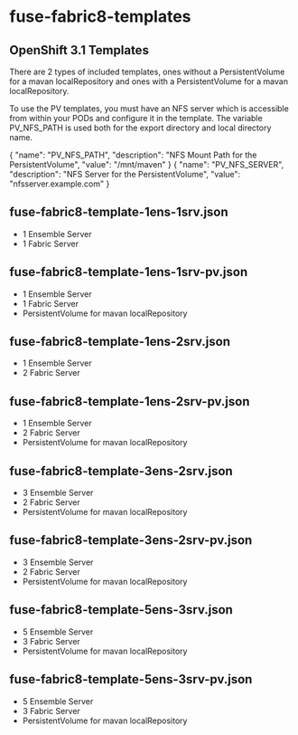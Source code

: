fuse-fabric8-templates
======================

OpenShift 3.1 Templates
-----------------------
There are 2 types of included templates, ones without a PersistentVolume for a mavan localRepository and ones with a PersistentVolume for a mavan localRepository.

To use the PV templates, you must have an NFS server which is accessible from within your PODs and configure it in the template. The variable PV_NFS_PATH is used both for the export directory and local directory name.

{
    "name": "PV_NFS_PATH",
    "description": "NFS Mount Path for the PersistentVolume",
    "value": "/mnt/maven"
}
{
    "name": "PV_NFS_SERVER",
    "description": "NFS Server for the PersistentVolume",
    "value": "nfsserver.example.com"
}

fuse-fabric8-template-1ens-1srv.json
------------------------------------
* 1 Ensemble Server
* 1 Fabric Server

fuse-fabric8-template-1ens-1srv-pv.json
---------------------------------------
* 1 Ensemble Server
* 1 Fabric Server
* PersistentVolume for mavan localRepository

fuse-fabric8-template-1ens-2srv.json
------------------------------------
* 1 Ensemble Server
* 2 Fabric Server

fuse-fabric8-template-1ens-2srv-pv.json
---------------------------------------
* 1 Ensemble Server
* 2 Fabric Server
* PersistentVolume for mavan localRepository

fuse-fabric8-template-3ens-2srv.json
------------------------------------
* 3 Ensemble Server
* 2 Fabric Server
* PersistentVolume for mavan localRepository

fuse-fabric8-template-3ens-2srv-pv.json
---------------------------------------
* 3 Ensemble Server
* 2 Fabric Server
* PersistentVolume for mavan localRepository

fuse-fabric8-template-5ens-3srv.json
------------------------------------
* 5 Ensemble Server
* 3 Fabric Server
* PersistentVolume for mavan localRepository

fuse-fabric8-template-5ens-3srv-pv.json
---------------------------------------
* 5 Ensemble Server
* 3 Fabric Server
* PersistentVolume for mavan localRepository
